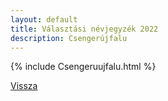 ```yaml
---
layout: default
title: Választási névjegyzék 2022
description: Csengerújfalu
---
```


{% include Csengeruujfalu.html %}

[Vissza](./)